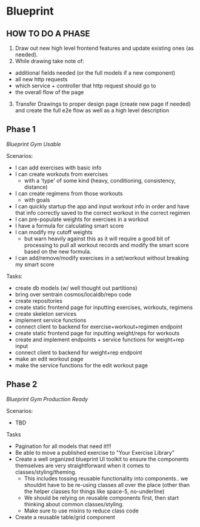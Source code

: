# Blueprint

## HOW TO DO A PHASE

1. Draw out new high level frontend features and update existing ones (as needed).
2. While drawing take note of:

- additional fields needed (or the full models if a new component)
- all new http requests
- which service + controller that http request should go to
- the overall flow of the page

3. Transfer Drawings to proper design page (create new page if needed) and create the full e2e flow as well as a high level description

## Phase 1

_Blueprint Gym Usable_

Scenarios:

- I can add exercises with basic info
- I can create workouts from exercises
  - with a 'type' of some kind (heavy, conditioning, consistency, distance)
- I can create regimens from those workouts
  - with goals
- I can quickly startup the app and input workout info in order and have that info correctly saved to the correct workout in the correct regimen
- I can pre-populate weights for exercises in a workout
- I have a formula for calculating smart score
- I can modify my cutoff weights
  - but warn heavily against this as it will require a good bit of processing to pull all workout records and modify the smart score based on the new formula.
- I can add/remove/modify exercises in a set/workout without breaking my smart score

Tasks:

- create db models (w/ well thought out partitions)
- bring over sentrain cosmos/localdb/repo code
- create repositories
- create static frontend page for inputting exercises, workouts, regimens
- create skeleton services
- implement service functions
- connect client to backend for exercise+workout+regimen endpoint
- create static frontend page for inputting weight/reps for workouts
- create and implement endpoints + service functions for weight+rep input
- connect client to backend for weight+rep endpoint
- make an edit workout page
- make the service functions for the edit workout page

## Phase 2

_Blueprint Gym Production Ready_

Scenarios:

- TBD

Tasks

- Pagination for all models that need it!!!
- Be able to move a published exercise to "Your Exercise Library"
- Create a well organized blueprint UI toolkit to ensure the components themselves are very straightforward when it comes to classes/styling/theming.
  - This includes tossing reusable functionality into components.. we shouldnt have to be re-using classes all over the place (other than the helper classes for things like space-5, no-underline)
  - We should be relying on reusable components first, then start thinking about common classes/styling.
  - Make sure to use mixins to reduce class code
- Create a reusable table/grid component
